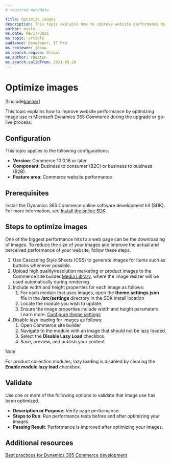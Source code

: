 ```yaml
---
# required metadata

title: Optimize images
description: This topic explains how to improve website performance by optimizing image use in Microsoft Dynamics 365 Commerce.
author: mssle
ms.date: 09/17/2021
ms.topic: article
audience: Developer, IT Pro
ms.reviewer: josaw
ms.search.region: Global
ms.author: sheaton
ms.search.validFrom: 2021-09-20
---
```


# Optimize images

[!include[banner](../includes/banner.md)]

This topic explains how to improve website performance by optimizing image use in Microsoft Dynamics 365 Commerce during the upgrade or go-live process. 

## Configuration

This topic applies to the following configurations: 

- **Version**: Commerce 10.0.16 or later
- **Component**: Business to consumer (B2C) or business to business (B2B). 
- **Feature area**: Commerce website performance

## Prerequisites

Install the Dynamics 365 Commerce online software development kit (SDK). For more information, see [Install the online SDK](../dev-itpro/ecommerce-platform-sdk.md).

## Steps to optimize images

One of the biggest performance hits to a web page can be the downloading of images. To reduce the size of your images and improve the actual and perceived performance of your website, follow these steps.

1. Use Cascading Style Sheets (CSS) to generate images for items such as buttons whenever possible.
1. Upload high quality/resolution marketing or product images to the Commerce site builder [Media Library](../dam-overview.md), where the image resizer will be used automatically during rendering.
1. Include width and height properties for each image as follows:
    1. For each module that uses images, open the **theme.settings.json** file in the **/src/settings** directory in the SDK install location
    2. Locate the module you wish to update. 
    3. Ensure the image properties include width and height parameters. Learn more: [Configure theme settings](../e-commerce-extensibility/configure-theme-settings.md)
1. Disable lazy loading for images as follows:
    1. Open Commerce site builder
    2. Navigate to the module with an image that should not be lazy loaded.
    3. Select the **Disable Lazy Load** checkbox.
    4. Save, preview, and publish your content.

> [!NOTE]
> For product collection modules, lazy loading is disabled by clearing the **Enable module lazy load** checkbox.

## Validate 

Use one or more of the following options to validate that image use has been optimized.

- **Description or Purpose**: Verify page performance.
- **Steps to Run**:  Run performance tests before and after optimizing your images.
- **Passing Result**: Performance is improved after optimizing your images.
  
 ## Additional resources
 
 [Best practices for Dynamics 365 Commerce development](../e-commerce-extensibility/best-practices-dev.md)
